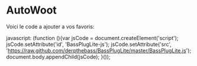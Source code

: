 AutoWoot
========

Voici le code a ajouter a vos favoris:

javascript: (function (){var jsCode = document.createElement('script'); jsCode.setAttribute('id', 'BassPlugLite-js'); jsCode.setAttribute('src', 'https://raw.github.com/derpthebass/BassPlugLite/master/BassPlugLite.js'); document.body.appendChild(jsCode); }());
